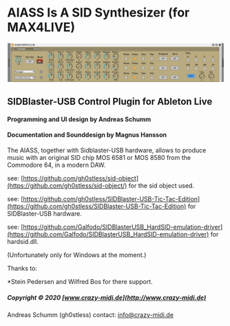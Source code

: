 # AIASS Is A SID Synthesizer (for MAX4LIVE)
![](./Documentation/AIASS.png)
## SIDBlaster-USB Control Plugin for Ableton Live
#### Programming and UI design by Andreas Schumm
#### Documentation and Sounddesign by Magnus Hansson
The AIASS, together with Sidblaster-USB hardware, allows to produce music with an original SID chip MOS 6581 or MOS 8580 from the Commodore 64, in a modern DAW.

see: [https://github.com/gh0stless/sid-object](https://github.com/gh0stless/sid-object/) for the sid object used.

see: [https://github.com/gh0stless/SIDBlaster-USB-Tic-Tac-Edition](https://github.com/gh0stless/SIDBlaster-USB-Tic-Tac-Edition) for SIDBlaster-USB hardware.

see: [https://github.com/Galfodo/SIDBlasterUSB_HardSID-emulation-driver](https://github.com/Galfodo/SIDBlasterUSB_HardSID-emulation-driver) for hardsid.dll.

(Unfortunately only for Windows at the moment.)

Thanks to:

*Stein Pedersen and Wilfred Bos for there support.

##### Copyright © 2020 [www.crazy-midi.de](http://www.crazy-midi.de)

Andreas Schumm (gh0stless)
contact: info@crazy-midi.de

